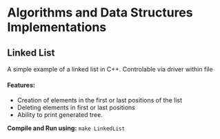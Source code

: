# Algorithms and Data Structures Implementations
 
## Linked List
A simple example of a linked list in C++. Controlable via driver within file
#### Features:
- Creation of elements in the first or last positions of the list
- Deleting elements in first or last positions
- Ability to print generated tree.

**Compile and Run using:** `make LinkedList`
